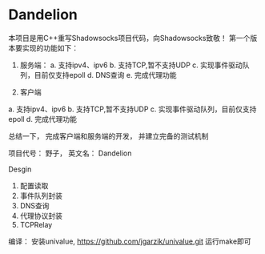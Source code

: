 # Dandelion

本项目是用C++重写Shadowsocks项目代码，向Shadowsocks致敬！
第一个版本要实现的功能如下：
1. 服务端：
a. 支持ipv4、ipv6
b. 支持TCP,暂不支持UDP
c. 实现事件驱动队列，目前仅支持epoll
d. DNS查询
e. 完成代理功能

2. 客户端

a. 支持ipv4、ipv6
b. 支持TCP,暂不支持UDP
c. 实现事件驱动队列，目前仅支持epoll
d. 完成代理功能

总结一下， 完成客户端和服务端的开发， 并建立完备的测试机制

项目代号： 野子，  英文名： Dandelion

Desgin

1. 配置读取
2. 事件队列封装
3. DNS查询
4. 代理协议封装
5. TCPRelay


编译：
安装univalue, https://github.com/jgarzik/univalue.git
运行make即可

